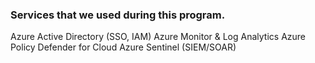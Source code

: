 ### Services that we used during this program.

Azure Active Directory (SSO, IAM)
Azure Monitor & Log Analytics
Azure Policy
Defender for Cloud
Azure Sentinel (SIEM/SOAR)
